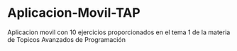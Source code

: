 # Aplicacion-Movil-TAP
Aplicacion movil con 10 ejercicios proporcionados en el tema 1 de la materia de Topicos Avanzados de Programación 
